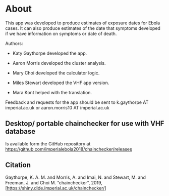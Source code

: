 About
=====

This app was developed to produce estimates of exposure dates for Ebola
cases. It can also produce estimates of the date that symptoms developed
if we have information on symptoms or date of death.

Authors:

-   Katy Gaythorpe developed the app.

-   Aaron Morris developed the cluster analysis.

-   Mary Choi developed the calculator logic.

-   Miles Stewart developed the VHF app version.

-   Mara Kont helped with the translation.

Feedback and requests for the app should be sent to k.gaythorpe AT
imperial.ac.uk or aaron.morris10 AT imperial.ac.uk

Desktop/ portable chainchecker for use with VHF database
--------------------------------------------------------

Is available form the GitHub repository at
<a href="https://github.com/imperialebola2018/chainchecker/releases" class="uri">https://github.com/imperialebola2018/chainchecker/releases</a>

Citation
--------

Gaythorpe, K. A. M. and Morris, A. and Imai, N. and Stewart, M. and
Freeman, J. and Choi M. “chainchecker”, 2019,
\[<a href="https://shiny.dide.imperial.ac.uk/chainchecker/" class="uri">https://shiny.dide.imperial.ac.uk/chainchecker/</a>\]
